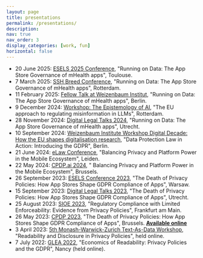 ```yaml
---
layout: page
title: presentations
permalink: /presentations/
description: 
nav: true
nav_order: 3
display_categories: [work, fun]
horizontal: false
---
```



<ul>
   <li>20 June 2025: <a href="https://esels.eu/esels-conference-toulouse-19-20-june-2025/">ESELS 2025 Conference</a>, "Running on Data: The App Store Governance of mHealth apps", Toulouse.</li>
  <li>7 March 2025: <a href="https://www.eur.nl/en/media/2025-02-programme-website">SSH Breed Conference</a>, "Running on Data: The App Store Governance of mHealth apps", Rotterdam.</li>
  <li>11 February 2025: <a href="https://www.weizenbaum-institut.de/institut/arbeit-und-karriere/fellowships/">Fellow Talk at Weizenbaum Institut</a>, "Running on Data: The App Store Governance of mHealth apps", Berlin.</li>
  <li>9 December 2024: <a href="https://www.eur.nl/en/eshcc/events/workshop-epistemology-ai-2024-12-09">Workshop: The Epistemology of AI</a>, "The EU approach to regulating misinformation in LLMs", Rotterdam.</li>
  <li>28 November 2024: <a href="https://www.sectorplandls.nl/wordpress/digital-legal-talks-2023/">Digital Legal Talks 2024</a>, "Running on Data: The App Store Governance of mHealth apps", Utrecht.</li>
  <li>10 September 2024: <a href="https://www.weizenbaum-institut.de/">Weizenbaum Institute Workshop Digital Decade: How the EU shapes digitalisation research</a>, "Data Protection Law in Action: Introducing the GDPR", Berlin.</li>
  <li>21 June 2024: <a href="https://www.universiteitleiden.nl/en/events/2024/06/elaw-symposium-the-international-conference-on-law--technology-on-june-20-21">eLaw Conference</a>, "Balancing Privacy and Platform Power in the Mobile Ecosystem", Leiden. </li>
  <li>22 May 2024: <a href="https://www.cpdpconferences.org/panels/wednesday-22-may-2024">CPDP.ai 2024</a>, " Balancing Privacy and Platform Power in the Mobile Ecosystem", Brussels. </li>

  <li>26 September 2023: <a href="https://esels.eu/conference-warsaw-2023/">ESELS Conference 2023</a>, "The Death of Privacy Policies: How App Stores Shape GDPR Compliance of Apps", Warsaw. </li>
  <li>15 September 2023: <a href="https://www.sectorplandls.nl/wordpress/digital-legal-talks-2023/">Digital Legal Talks 2023</a>, "The Death of Privacy Policies: How App Stores Shape GDPR Compliance of Apps", Utrecht. </li>
  <li>25 August 2023: <a href="https://call.sioe.org/program/frankfurt">SIOE 2023</a>, "Regulatory Compliance with Limited Enforceability: Evidence from Privacy Policies", Frankfurt am Main. </li>
  <li>26 May 2023: <a href="https://www.cpdpconferences.net/CPDP2023.pdf">CPDP 2023</a>,  "The Death of Privacy Policies: How App Stores Shape GDPR Compliance of Apps", Brussels. <b> <a href="https://www.youtube.com/watch?v=icCKHkNAp3k">Available online</a></b> </li> 
  <li>3 April 2023: <a href="https://warwick.ac.uk/fac/soc/economics/research/centres/cage/events/03-04-23-fifth_monash_warwick_zurich_text_as_data_workshop">5th Monash-Warwick-Zurich Text-As-Data Workshop</a>, "Readability and Disclosure in Privacy Policies",
     held online.</li>
  <li>7 July 2022: <a href="https://glea2022.sciencesconf.org/">GLEA 2022</a>,  "Economics of Readability: Privacy Policies and the GDPR", Nancy (held online).</li>
</ul>
